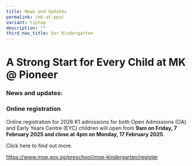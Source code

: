 ```yaml
---
title: News and Updates
permalink: /mk-at-pps/
variant: tiptap
description: ""
third_nav_title: Our Kindergarten
---
```

<h1>A Strong Start for Every Child at MK @ Pioneer</h1>
<h3>News and updates:</h3>
<h3><strong>Online registration</strong></h3>
<p>Online registration for 2026 K1 admissions for both Open Admissions (OA)
and Early Years Centre (EYC) children will open from <strong>9am on Friday, 7 February 2025 and close at 4pm on Monday, 17 February 2025</strong>.</p>
<p></p>
<p>Click here to find out more.</p>
<p><a href="https://www.moe.gov.sg/preschool/moe-kindergarten/register" rel="noopener noreferrer nofollow" target="_blank">https://www.moe.gov.sg/preschool/moe-kindergarten/register</a>
</p>